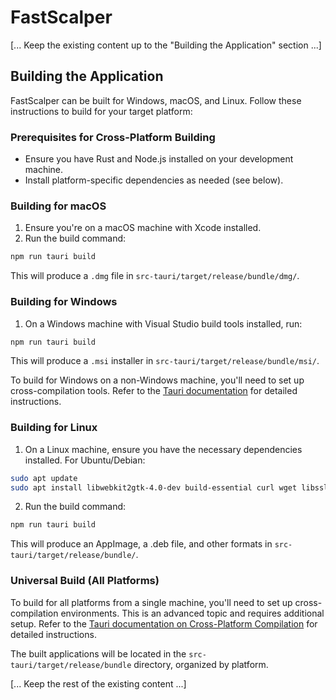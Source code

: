 # FastScalper

[... Keep the existing content up to the "Building the Application" section ...]

## Building the Application

FastScalper can be built for Windows, macOS, and Linux. Follow these instructions to build for your target platform:

### Prerequisites for Cross-Platform Building

- Ensure you have Rust and Node.js installed on your development machine.
- Install platform-specific dependencies as needed (see below).

### Building for macOS

1. Ensure you're on a macOS machine with Xcode installed.
2. Run the build command:

```bash
npm run tauri build
```

This will produce a `.dmg` file in `src-tauri/target/release/bundle/dmg/`.

### Building for Windows

1. On a Windows machine with Visual Studio build tools installed, run:

```bash
npm run tauri build
```

This will produce a `.msi` installer in `src-tauri/target/release/bundle/msi/`.

To build for Windows on a non-Windows machine, you'll need to set up cross-compilation tools. Refer to the [Tauri documentation](https://tauri.app/v1/guides/building/cross-platform) for detailed instructions.

### Building for Linux

1. On a Linux machine, ensure you have the necessary dependencies installed. For Ubuntu/Debian:

```bash
sudo apt update
sudo apt install libwebkit2gtk-4.0-dev build-essential curl wget libssl-dev libgtk-3-dev libayatana-appindicator3-dev librsvg2-dev
```

2. Run the build command:

```bash
npm run tauri build
```

This will produce an AppImage, a .deb file, and other formats in `src-tauri/target/release/bundle/`.

### Universal Build (All Platforms)

To build for all platforms from a single machine, you'll need to set up cross-compilation environments. This is an advanced topic and requires additional setup. Refer to the [Tauri documentation on Cross-Platform Compilation](https://tauri.app/v1/guides/building/cross-platform) for detailed instructions.

The built applications will be located in the `src-tauri/target/release/bundle` directory, organized by platform.

[... Keep the rest of the existing content ...]
